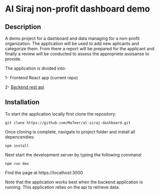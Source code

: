 # Al Siraj non-profit dashboard demo

## Description

A demo project for a dashboard and data managing for a non-profit organization. The application will be used to add new aplicants and categorize them. From there a report will be prepared for the applicant and finally a review will be conducted to assess the appropriete assisanse to provide. 

The application is divided into:

1- Frontend React app (current repo)

2- [Backend rest api](https://github.com/Ma7eer/al-siraj-api-demo)

## Installation

To start the application locally first clone the repository:

```
git clone https://github.com/Ma7eer/al-siraj-dashboard.git
```

Once cloning is complete, navigate to project folder and install all depencendies:

```
npm install
```

Next start the development server by typing the following command:

```
npm run dev
```

Find the page at https://localhost:3000

Note that the application works best when the backend application is running. This application relies on the api to retrieve data.

